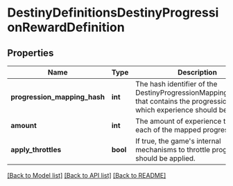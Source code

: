 # DestinyDefinitionsDestinyProgressionRewardDefinition

## Properties
Name | Type | Description | Notes
------------ | ------------- | ------------- | -------------
**progression_mapping_hash** | **int** | The hash identifier of the DestinyProgressionMappingDefinition that contains the progressions  for which experience should be applied. | [optional] 
**amount** | **int** | The amount of experience to give to each of the mapped progressions. | [optional] 
**apply_throttles** | **bool** | If true, the game&#39;s internal mechanisms to throttle progression should be applied. | [optional] 

[[Back to Model list]](../README.md#documentation-for-models) [[Back to API list]](../README.md#documentation-for-api-endpoints) [[Back to README]](../README.md)


